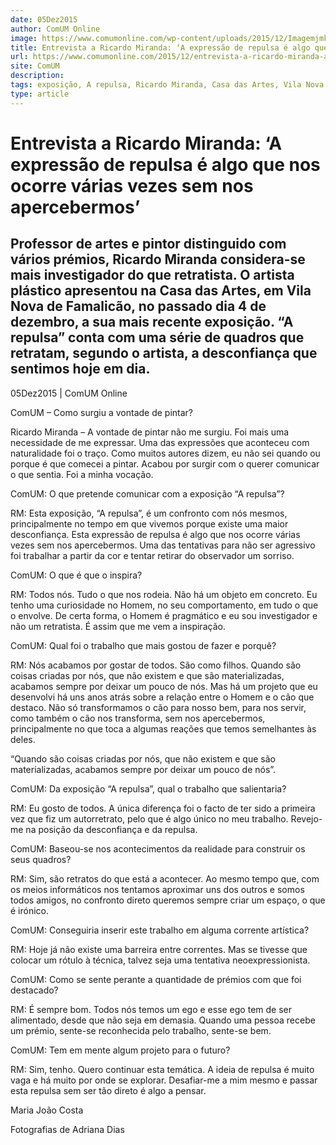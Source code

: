 ```yaml
---
date: 05Dez2015
author: ComUM Online
image: https://www.comumonline.com/wp-content/uploads/2015/12/Imagemjmkoo.png
title: Entrevista a Ricardo Miranda: ‘A expressão de repulsa é algo que nos ocorre várias vezes sem nos apercebermos’
url: https://www.comumonline.com/2015/12/entrevista-a-ricardo-miranda-a-expressao-de-repulsa-e-algo-que-nos-ocorre-varias-vezes-sem-nos-apercebermos/
site: ComUM
description: 
tags: exposição, A repulsa, Ricardo Miranda, Casa das Artes, Vila Nova de Famalicão
type: article
---
```



# Entrevista a Ricardo Miranda: ‘A expressão de repulsa é algo que nos ocorre várias vezes sem nos apercebermos’

## Professor de artes e pintor distinguido com vários prémios, Ricardo Miranda considera-se mais investigador do que retratista. O artista plástico apresentou na Casa das Artes, em Vila Nova de Famalicão, no passado dia 4 de dezembro, a sua mais recente exposição. “A repulsa” conta com uma série de quadros que retratam, segundo o artista, a desconfiança que sentimos hoje em dia.

05Dez2015 | ComUM Online

ComUM – Como surgiu a vontade de pintar?

Ricardo Miranda – A vontade de pintar não me surgiu. Foi mais uma necessidade de me expressar. Uma das expressões que aconteceu com naturalidade foi o traço. Como muitos autores dizem, eu não sei quando ou porque é que comecei a pintar. Acabou por surgir com o querer comunicar o que sentia. Foi a minha vocação.

ComUM: O que pretende comunicar com a exposição “A repulsa”?

RM: Esta exposição, “A repulsa”, é um confronto com nós mesmos, principalmente no tempo em que vivemos porque existe uma maior desconfiança. Esta expressão de repulsa é algo que nos ocorre várias vezes sem nos apercebermos. Uma das tentativas para não ser agressivo foi trabalhar a partir da cor e tentar retirar do observador um sorriso.

ComUM: O que é que o inspira?

RM: Todos nós. Tudo o que nos rodeia. Não há um objeto em concreto. Eu tenho uma curiosidade no Homem, no seu comportamento, em tudo o que o envolve. De certa forma, o Homem é pragmático e eu sou investigador e não um retratista. É assim que me vem a inspiração.

ComUM: Qual foi o trabalho que mais gostou de fazer e porquê?

RM: Nós acabamos por gostar de todos. São como filhos. Quando são coisas criadas por nós, que não existem e que são materializadas, acabamos sempre por deixar um pouco de nós. Mas há um projeto que eu desenvolvi há uns anos atrás sobre a relação entre o Homem e o cão que destaco. Não só transformamos o cão para nosso bem, para nos servir, como também o cão nos transforma, sem nos apercebermos, principalmente no que toca a algumas reações que temos semelhantes às deles.

“Quando são coisas criadas por nós, que não existem e que são materializadas, acabamos sempre por deixar um pouco de nós”.

ComUM: Da exposição “A repulsa”, qual o trabalho que salientaria?

RM: Eu gosto de todos. A única diferença foi o facto de ter sido a primeira vez que fiz um autorretrato, pelo que é algo único no meu trabalho. Revejo-me na posição da desconfiança e da repulsa.

ComUM: Baseou-se nos acontecimentos da realidade para construir os seus quadros?

RM: Sim, são retratos do que está a acontecer. Ao mesmo tempo que, com os meios informáticos nos tentamos aproximar uns dos outros e somos todos amigos, no confronto direto queremos sempre criar um espaço, o que é irónico.

ComUM: Conseguiria inserir este trabalho em alguma corrente artística?

RM: Hoje já não existe uma barreira entre correntes. Mas se tivesse que colocar um rótulo à técnica, talvez seja uma tentativa neoexpressionista.

ComUM: Como se sente perante a quantidade de prémios com que foi destacado?

RM: É sempre bom. Todos nós temos um ego e esse ego tem de ser alimentado, desde que não seja em demasia. Quando uma pessoa recebe um prémio, sente-se reconhecida pelo trabalho, sente-se bem.

ComUM: Tem em mente algum projeto para o futuro?

RM: Sim, tenho. Quero continuar esta temática. A ideia de repulsa é muito vaga e há muito por onde se explorar. Desafiar-me a mim mesmo e passar esta repulsa sem ser tão direto é algo a pensar.

Maria João Costa

Fotografias de Adriana Dias

